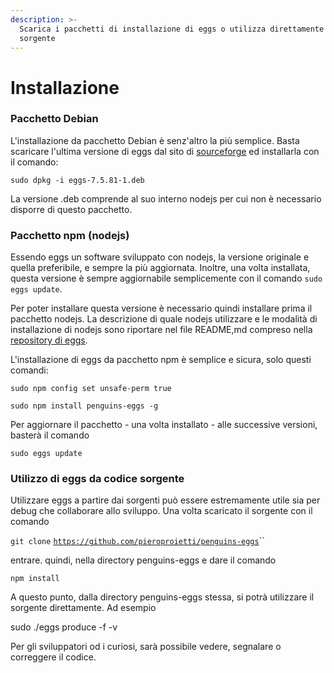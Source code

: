 ```yaml
---
description: >-
  Scarica i pacchetti di installazione di eggs o utilizza direttamente il codice
  sorgente
---
```


# Installazione

### Pacchetto Debian

L'installazione da pacchetto Debian è senz'altro la più semplice. Basta scaricare l'ultima versione di eggs dal sito di [sourceforge](https://sourceforge.net/projects/penguins-eggs/files/DEBS/) ed installarla con il comando:

`sudo dpkg -i eggs-7.5.81-1.deb`

La versione .deb  comprende al suo interno nodejs per cui non è necessario disporre di questo pacchetto. 

### Pacchetto npm \(nodejs\)

Essendo eggs un software sviluppato con nodejs, la versione originale e quella preferibile,  e sempre la più aggiornata. Inoltre, una volta installata, questa versione è sempre aggiornabile semplicemente con il comando `sudo eggs update`.

Per poter installare questa versione è necessario quindi installare prima il pacchetto nodejs. La descrizione di quale nodejs utilizzare e le modalità di installazione di nodejs sono riportare nel file README,md compreso nella [repository di eggs](https://github.com/pieroproietti/penguins-eggs).

L'installazione di eggs da pacchetto npm è semplice e sicura, solo questi comandi:

`sudo npm config set unsafe-perm true`

`sudo npm install penguins-eggs -g`

Per aggiornare il pacchetto - una volta installato - alle successive versioni, basterà il comando

`sudo eggs update`

### Utilizzo di eggs da codice sorgente

Utilizzare eggs a partire dai sorgenti può essere estremamente utile sia per debug che collaborare allo sviluppo. Una volta scaricato il sorgente con il comando

`git clone` [`https://github.com/pieroproietti/penguins-eggs`](https://github.com/pieroproietti/penguins-eggs)\`\`

entrare. quindi, nella directory penguins-eggs e dare il comando

`npm install`

A questo punto, dalla directory penguins-eggs stessa, si potrà utilizzare il sorgente direttamente. Ad esempio

sudo ./eggs produce -f -v

Per gli sviluppatori od i curiosi, sarà possibile vedere, segnalare o correggere il codice. 



